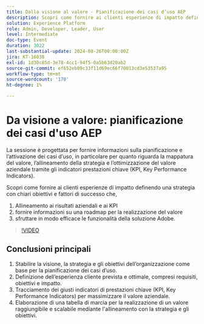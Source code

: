 ```yaml
---
title: Dalla visione al valore - Pianificazione dei casi d’uso AEP
description: Scopri come fornire ai clienti esperienze di impatto definendo una strategia con obiettivi chiari e fattori di successo in linea con i risultati di business e i KPI, definendo una roadmap per raggiungere la realizzazione di valore e sfruttando in modo efficace le funzionalità della soluzione Adobe.
solution: Experience Platform
role: Admin, Developer, Leader, User
level: Intermediate
doc-type: Event
duration: 3022
last-substantial-update: 2024-08-26T00:00:00Z
jira: KT-16038
exl-id: 1d30c85d-3e78-4cc1-94f5-0a5b63d20ab2
source-git-commit: ef652eb09c33f11d69ec66f70013cd3e53537a95
workflow-type: tm+mt
source-wordcount: '170'
ht-degree: 1%

---
```


# Da visione a valore: pianificazione dei casi d&#39;uso AEP

La sessione è progettata per fornire informazioni sulla pianificazione e l’attivazione dei casi d’uso, in particolare per quanto riguarda la mappatura del valore, l’allineamento della strategia e l’ottimizzazione del valore aziendale tramite gli indicatori prestazioni chiave (KPI, Key Performance Indicators).

Scopri come fornire ai clienti esperienze di impatto definendo una strategia con chiari obiettivi e fattori di successo che,

1. Allineamento ai risultati aziendali e ai KPI
1. fornire informazioni su una roadmap per la realizzazione del valore
1. sfruttare in modo efficace le funzionalità della soluzione Adobe.

>[!VIDEO](https://video.tv.adobe.com/v/3433025/?learn=on)

## Conclusioni principali

1. Stabilire la visione, la strategia e gli obiettivi dell’organizzazione come base per la pianificazione dei casi d’uso.
1. Definizione dell’esperienza cliente prevista e ottimale, compresi requisiti, obiettivi e impatto.
1. Tracciamento dei giusti indicatori di prestazioni chiave (KPI, Key Performance Indicators) per massimizzare il valore aziendale.
1. Elaborazione di una tabella di marcia per la realizzazione di un valore raggiungibile e scalabile mediante l&#39;allineamento con la strategia e gli obiettivi.
